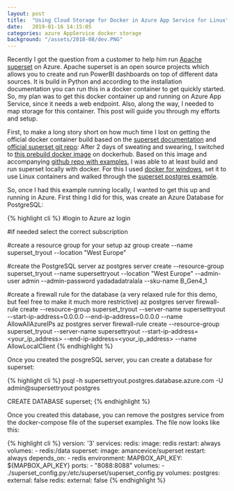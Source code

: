 ```yaml
---
layout: post
title:  "Using Cloud Storage for Docker in Azure App Service for Linux"
date:   2019-01-16 14:15:05
categories: azure AppService docker storage
background: "/assets/2018-08/dev.PNG"
---
```


Recently I got the question from a customer to help him run [Apache superset][superset] on Azure. Apache superset is an open source projects which allows you to create and run PowerBI dashboards on top of different data sources. It is build in Python and according to the installation documentation you can run this in a docker container to get quickly started. So, my plan was to get this docker container up and running on Azure App Service, since it needs a web endpoint. Also, along the way, I needed to map storage for this container. This post will guide you through my efforts and setup.

First, to make a long story short on how much time I lost on getting the official docker container build based on the [superset documentation][supersetdocs] and [official superset git repo][supersetrepo]: After 2 days of sweating and swearing, I switched to [this prebuild docker image][supersetdocker] on dockerhub. Based on this image and accompanying [github repo with examples][supersetgit], I was able to at least build and run superset locally with docker. For this I used [docker for windows][dockerwindows], set it to use Linux containers and walked through the [superset postgres example][postgresexample]. 

So, once I had this example running locally, I wanted to get this up and running in Azure. First thing I did for this, was create an Azure Database for PostgreSQL:

{% highlight cli %}
#login to Azure
az login

#if needed select the correct subscription

#create a resource group for your setup
az group create --name superset_tryout --location "West Europe"

#create the PostgreSQL server
az postgres server create --resource-group superset_tryout --name supersettryout --location "West Europe" --admin-user admin --admin-password yadadadatralala --sku-name B_Gen4_1

#create a firewall rule for the database (a very relaxed rule for this demo, but feel free to make it much more restrictive)
az postgres server firewall-rule create --resource-group superset_tryout --server-name supersettryout --start-ip-address=0.0.0.0 --end-ip-address=0.0.0.0 --name AllowAllAzureIPs
az postgres server firewall-rule create --resource-group superset_tryout --server-name supersettryout --start-ip-address=<your_ip_address> --end-ip-address=<your_ip_address> --name AllowLocalClient
{% endhighlight %}

Once you created the posgreSQL server, you can create a database for superset:

{% highlight cli %}
psql -h supersettryout.postgres.database.azure.com -U admin@supersettryout postgres

CREATE DATABASE superset;
{% endhighlight %}

Once you created this database, you can remove the postgres service from the docker-compose file of the superset examples. The file now looks like this:

{% highlight cli %}
version: '3'
services:
  redis:
    image: redis
    restart: always
    volumes:
      - redis:/data
  superset:
    image: amancevice/superset
    restart: always
    depends_on:
      - redis
    environment:
      MAPBOX_API_KEY: ${MAPBOX_API_KEY}
    ports:
      - "8088:8088"
    volumes:
      - ./superset_config.py:/etc/superset/superset_config.py
volumes:
  postgres:
    external: false
  redis:
    external: false
{% endhighlight %}

[superset]: https://superset.incubator.apache.org/
[supersetdocs]: https://superset.incubator.apache.org/installation.html#start-with-docker
[supersetrepo]: https://github.com/apache/incubator-superset
[supersetdocker]: https://hub.docker.com/r/amancevice/superset/
[supersetgit]: https://github.com/amancevice/superset 
[dockerwindows]: https://docs.docker.com/docker-for-windows/ 
[postgresexample]: https://github.com/amancevice/superset/tree/master/examples 